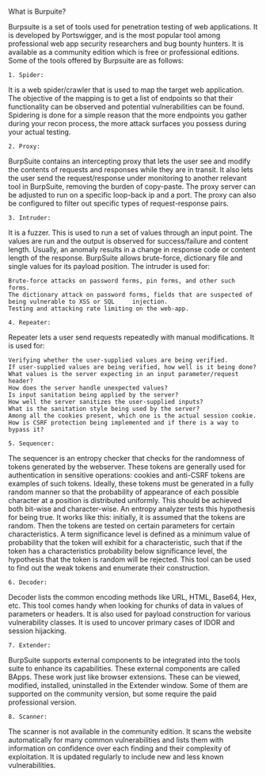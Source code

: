 What is Burpuite?

Burpsuite is a set of tools used for penetration testing of web applications. It is developed by Portswigger, and is the most popular tool among professional web app security researchers and bug bounty hunters. It is available as a community edition which is free or professional editions. Some of the tools offered by Burpsuite are as follows:

`1. Spider:` 

It is a web spider/crawler that is used to map the target web application. The objective of the mapping is to get a list of endpoints so that their functionality can be observed and potential vulnerabilities can be found. Spidering is done for a simple reason that the more endpoints you gather during your recon process, the more attack surfaces you possess during your actual testing.

`2. Proxy:` 

BurpSuite contains an intercepting proxy that lets the user see and modify the contents of requests and responses while they are in transit. It also lets the user send the request/response under monitoring to another relevant tool in BurpSuite, removing the burden of copy-paste. The proxy server can be adjusted to run on a specific loop-back ip and a port. The proxy can also be configured to filter out specific types of request-response pairs.

`3. Intruder:` 

It is a fuzzer. This is used to run a set of values through an input point. The values are run and the output is observed for success/failure and content length. Usually, an anomaly results in a change in response code or content length of the response. BurpSuite allows brute-force, dictionary file and single values for its payload position. The intruder is used for:

    Brute-force attacks on password forms, pin forms, and other such forms.
    The dictionary attack on password forms, fields that are suspected of being vulnerable to XSS or SQL     injection.
    Testing and attacking rate limiting on the web-app.
    

`4. Repeater:` 

Repeater lets a user send requests repeatedly with manual modifications. It is used for:

    Verifying whether the user-supplied values are being verified.
    If user-supplied values are being verified, how well is it being done?
    What values is the server expecting in an input parameter/request header?
    How does the server handle unexpected values?
    Is input sanitation being applied by the server?
    How well the server sanitizes the user-supplied inputs?
    What is the sanitation style being used by the server?
    Among all the cookies present, which one is the actual session cookie.
    How is CSRF protection being implemented and if there is a way to bypass it?
 
 
 `5. Sequencer:` 
 
 The sequencer is an entropy checker that checks for the randomness of tokens generated by the webserver. These tokens are generally used for authentication in sensitive operations: cookies and anti-CSRF tokens are examples of such tokens. Ideally, these tokens must be generated in a fully random manner so that the probability of appearance of each possible character at a position is distributed uniformly. This should be achieved both bit-wise and character-wise. An entropy analyzer tests this hypothesis for being true. It works like this: initially, it is assumed that the tokens are random. Then the tokens are tested on certain parameters for certain characteristics. A term significance level is defined as a minimum value of probability that the token will exhibit for a characteristic, such that if the token has a characteristics probability below significance level, the hypothesis that the token is random will be rejected. This tool can be used to find out the weak tokens and enumerate their construction.
 
 `6. Decoder:` 
 
 Decoder lists the common encoding methods like URL, HTML, Base64, Hex, etc. This tool comes handy when looking for chunks of data in values of parameters or headers. It is also used for payload construction for various vulnerability classes. It is used to uncover primary cases of IDOR and session hijacking.
 
 `7. Extender:` 
 
 BurpSuite supports external components to be integrated into the tools suite to enhance its capabilities. These external components are called BApps. These work just like browser extensions. These can be viewed, modified, installed, uninstalled in the Extender window. Some of them are supported on the community version, but some require the paid professional version.
 
 `8. Scanner:` 
 
 The scanner is not available in the community edition. It scans the website automatically for many common vulnerabilities and lists them with information on confidence over each finding and their complexity of exploitation. It is updated regularly to include new and less known vulnerabilities.
 
 
 



